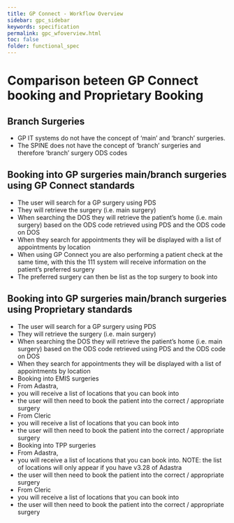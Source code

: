 ```yaml
---
title: GP Connect - Workflow Overview
sidebar: gpc_sidebar
keywords: specification
permalink: gpc_wfoverview.html
toc: false
folder: functional_spec
---
```


# Comparison beteen GP Connect booking and Proprietary Booking

## Branch Surgeries

*	GP IT systems do not have the concept of ‘main’ and ‘branch’ surgeries.  
*	The SPINE does not have the concept of ‘branch’ surgeries and therefore ‘branch’ surgery ODS codes

## Booking into GP surgeries main/branch surgeries using GP Connect standards

* The user will search for a GP surgery using PDS
*	They will retrieve the surgery (i.e. main surgery) 
*	When searching the DOS they will retrieve the patient’s home (i.e. main surgery) based on the ODS code retrieved using PDS and the ODS code on DOS
*	When they search for appointments they will be displayed with a list of appointments by location
*	When using GP Connect you are also performing a patient check at the same time, with this the 111 system will receive information on the patient’s preferred surgery 
*	The preferred surgery can then be list as the top surgery to book into 

## Booking into GP surgeries main/branch surgeries using Proprietary standards

*	The user will search for a GP surgery using PDS
*	They will retrieve the surgery (i.e. main surgery) 
*	When searching the DOS they will retrieve the patient’s home (i.e. main surgery) based on the ODS code retrieved using PDS and the ODS code on DOS
*	When they search for appointments they will be displayed with a list of appointments by location
*	Booking into EMIS surgeries
 *	From Adastra, 
  *	you will receive a list of locations that you can book into
  *	the user will then need to book the patient into the correct / appropriate surgery 
 *	From Cleric
  * you will receive a list of locations that you can book into
 * the user will then need to book the patient into the correct / appropriate surgery
*	Booking into TPP surgeries
 * From Adastra, 
 * you will receive a list of locations that you can book into.  NOTE: the list of locations will only appear if you have v3.28 of Adastra
 *	the user will then need to book the patient into the correct / appropriate surgery 
 *	From Cleric
 *	you will receive a list of locations that you can book into
 *	the user will then need to book the patient into the correct / appropriate surgery
